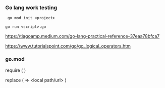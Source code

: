 
### Go lang work testing



` go mod init <project>`



` go run <script>.go `



https://tiagoamp.medium.com/go-lang-practical-reference-37eaa78bfca7



https://www.tutorialspoint.com/go/go_logical_operators.htm



### go.mod



  require (
    <remote url> <version>
    )

  replace (
    <remote url> => <local path/url> <version>
    )  
